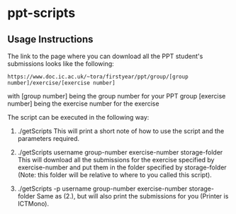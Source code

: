 ppt-scripts
===========

Usage Instructions
------------------
The link to the page where you can download all the PPT student's
submissions looks like the following:

	https://www.doc.ic.ac.uk/~tora/firstyear/ppt/group/[group number]/exercise/[exercise number]

with
  [group number]    being the group number for your PPT group
  [exercise number] being the exercise number for the exercise


The script can be executed in the following way:

1.  ./getScripts
    This will print a short note of how to use the script and the parameters required.

2.  ./getScripts username group-number exercise-number storage-folder
    This will download all the submissions for the exercise specified by exercise-number
    and put them in the folder specified by storage-folder (Note: this folder will be
    relative to where to you called this script).

3. ./getScripts -p username group-number exercise-number storage-folder
   Same as (2.), but will also print the submissions for you (Printer is ICTMono).
